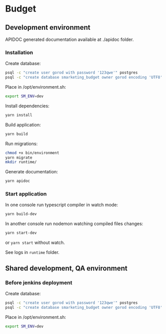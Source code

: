 # Budget

## Development environment

APIDOC generated documentation available at ./apidoc folder.

### Installation

Create database:
```sh
psql -c "create user gorod with password '123qwe'" postgres
psql -c "create database smarketing_budget owner gorod encoding 'UTF8' lc_collate 'ru_RU.UTF-8' LC_CTYPE 'ru_RU.UTF-8' template template0;" postgres
```

Place in /opt/environment.sh:
```sh
export SM_ENV=dev
```

Install dependencies:
```sh
yarn install

```

Build application:
```sh
yarn build
```

Run migrations:
```sh
chmod +x bin/environment
yarn migrate
mkdir runtime/
```

Generate documentation:
```sh
yarn apidoc
```


### Start application

In one console run typescript compiler in watch mode:
```sh
yarn build-dev
```

In another console run nodemon watching compiled files changes:
```sh
yarn start-dev
```
or `yarn start` without watch.

See logs in `runtime` folder.


## Shared development, QA environment

### Before jenkins deployment

Create database:
```sh
psql -c "create user gorod with password '123qwe'" postgres
psql -c "create database smarketing_budget owner gorod encoding 'UTF8' lc_collate 'ru_RU.UTF-8' LC_CTYPE 'ru_RU.UTF-8' template template0;" postgres
```

Place in /opt/environment.sh:
```sh
export SM_ENV=dev
```
